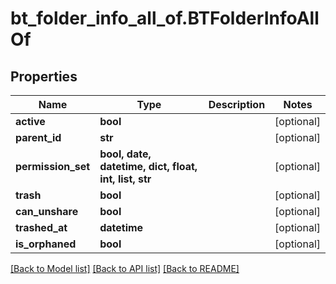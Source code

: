 # bt_folder_info_all_of.BTFolderInfoAllOf

## Properties
Name | Type | Description | Notes
------------ | ------------- | ------------- | -------------
**active** | **bool** |  | [optional] 
**parent_id** | **str** |  | [optional] 
**permission_set** | **bool, date, datetime, dict, float, int, list, str** |  | [optional] 
**trash** | **bool** |  | [optional] 
**can_unshare** | **bool** |  | [optional] 
**trashed_at** | **datetime** |  | [optional] 
**is_orphaned** | **bool** |  | [optional] 

[[Back to Model list]](../README.md#documentation-for-models) [[Back to API list]](../README.md#documentation-for-api-endpoints) [[Back to README]](../README.md)


